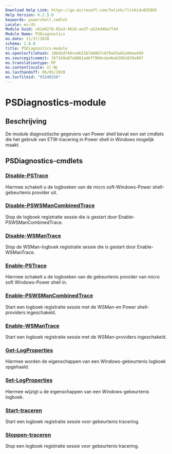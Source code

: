 ```yaml
---
Download Help Link: https://go.microsoft.com/fwlink/?linkid=855965
Help Version: 6.2.5.0
keywords: powershell,cmdlet
Locale: en-US
Module Guid: c61d6278-02a3-4618-ae37-a524d40a7f44
Module Name: PSDiagnostics
ms.date: 11/27/2018
schema: 2.0.0
title: PSDiagnostics-module
ms.openlocfilehash: 10bd2d740ce4b21b7e0867c870a55a01a94ee499
ms.sourcegitcommit: 3571b9e87e8881adbf7984cda46a63891039a987
ms.translationtype: MT
ms.contentlocale: nl-NL
ms.lasthandoff: 06/05/2020
ms.locfileid: "93249336"
---
```

# PSDiagnostics-module

## Beschrijving

De module diagnostische gegevens van Power shell bevat een set cmdlets die het gebruik van ETW-tracering in Power shell in Windows mogelijk maakt.

## PSDiagnostics-cmdlets

### [Disable-PSTrace](Disable-PSTrace.md)
Hiermee schakelt u de logboeken van de micro soft-Windows-Power shell-gebeurtenis provider uit.

### [Disable-PSWSManCombinedTrace](Disable-PSWSManCombinedTrace.md)
Stop de logboek registratie sessie die is gestart door Enable-PSWSManCombinedTrace.

### [Disable-WSManTrace](Disable-WSManTrace.md)
Stop de WSMan-logboek registratie sessie die is gestart door Enable-WSManTrace.

### [Enable-PSTrace](Enable-PSTrace.md)
Hiermee schakelt u de logboeken van de gebeurtenis provider van micro soft Windows-Power shell in.

### [Enable-PSWSManCombinedTrace](Enable-PSWSManCombinedTrace.md)
Start een logboek registratie sessie met de WSMan-en Power shell-providers ingeschakeld.

### [Enable-WSManTrace](Enable-WSManTrace.md)
Start een logboek registratie sessie met de WSMan-providers ingeschakeld.

### [Get-LogProperties](Get-LogProperties.md)
Hiermee worden de eigenschappen van een Windows-gebeurtenis logboek opgehaald.

### [Set-LogProperties](Set-LogProperties.md)
Hiermee wijzigt u de eigenschappen van een Windows-gebeurtenis logboek.

### [Start-traceren](Start-Trace.md)
Start een logboek registratie sessie voor gebeurtenis tracering.

### [Stoppen-traceren](Stop-Trace.md)
Stop een logboek registratie sessie voor gebeurtenis tracering.

